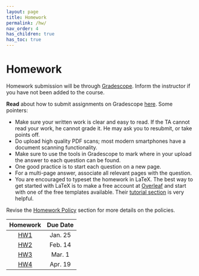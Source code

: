 ```yaml
---
layout: page
title: Homework
permalink: /hw/
nav_order: 4
has_children: true
has_toc: true
---
```

# Homework
Homework submission will be through [Gradescope](https://www.gradescope.com/courses/965040). Inform the instructor if you have not been added to the course.

**Read** about how to submit assignments on Gradescope [here](https://help.gradescope.com/article/ccbpppziu9-student-submit-work#variable_length_submissions). Some pointers:
* Make sure your written work is clear and easy to read. If the TA cannot read your work, he cannot grade it. He may ask you to resubmit, or take points off.
* Do upload high quality PDF scans; most modern smartphones have a document scanning functionality.
* Make sure to use the tools in Gradescope to mark where in your upload the answer to each question can be found.
* One good practice is to start each question on a new page.
* For a multi-page answer, associate all relevant pages with the question.
* You are encouraged to typeset the homework in LaTeX. The best way to get started with LaTeX is to make a free account at [Overleaf](https://www.overleaf.com) and start with one of the free templates available. Their [tutorial section](https://www.overleaf.com/learn/latex/Tutorials) is very helpful.

Revise the [Homework Policy]({{site.baseurl}}/hwpolicy/) section for more details on the policies.

| Homework | Due Date|
|:---------:|:---------:|
| [HW1](https://kfupmedusa.sharepoint.com/:f:/r/sites/Section_242121295/Class%20Materials/Assignments/HW1?csf=1&web=1&e=JgECsT)  |  Jan. 25|
| [HW2](https://kfupmedusa.sharepoint.com/:f:/r/sites/Section_242121295/Class%20Materials/Assignments/HW2?csf=1&web=1&e=AJd01K) | Feb. 14|
| [HW3](https://kfupmedusa.sharepoint.com/:f:/r/sites/Section_242121295/Class%20Materials/Assignments/HW3?csf=1&web=1&e=x4AL6r) | Mar. 1|
|[HW4](https://kfupmedusa.sharepoint.com/:f:/r/sites/Section_242121295/Class%20Materials/Assignments/HW4?csf=1&web=1&e=FrrbPZ)| Apr. 19|

